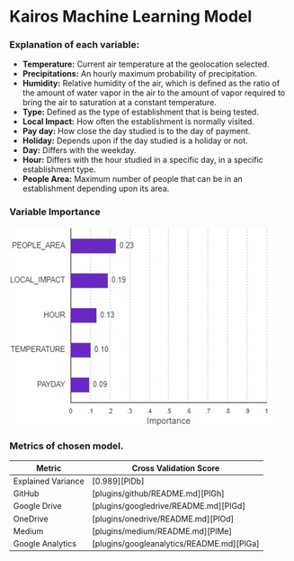 # Kairos Machine Learning Model

### Explanation of each variable:
* **Temperature:** Current air temperature at the geolocation selected.
*	**Precipitations:** An hourly maximum probability of precipitation.
*	**Humidity:** Relative humidity of the air, which is defined as the ratio of the amount of water vapor in the air to the amount of vapor required to bring the air to saturation at a constant temperature.
*	**Type:** Defined as the type of establishment that is being tested.
*	**Local Impact:** How often the establishment is normally visited.
*	**Pay day:** How close the day studied is to the day of payment.
*	**Holiday:** Depends upon if the day studied is a holiday or not.
*	**Day:** Differs with the weekday.
*	**Hour:** Differs with the hour studied in a specific day, in a specific establishment type. 
*	**People Area:** Maximum number of people that can be in an establishment depending upon its area.


### Variable Importance
![Variable Importance](/Images/importance.jpg)


### Metrics of chosen model.

| Metric | Cross Validation Score |
| ------ | ------ |
| Explained Variance | [0.989][PlDb] |
| GitHub | [plugins/github/README.md][PlGh] |
| Google Drive | [plugins/googledrive/README.md][PlGd] |
| OneDrive | [plugins/onedrive/README.md][PlOd] |
| Medium | [plugins/medium/README.md][PlMe] |
| Google Analytics | [plugins/googleanalytics/README.md][PlGa] |


